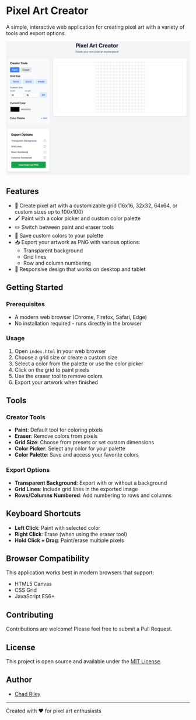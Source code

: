 # Pixel Art Creator

A simple, interactive web application for creating pixel art with a variety of tools and export options.

![Pixel Art Creator Screenshot](screenshot.png)

## Features

- 🎨 Create pixel art with a customizable grid (16x16, 32x32, 64x64, or custom sizes up to 100x100)
- 🖌️ Paint with a color picker and custom color palette
- ✏️ Switch between paint and eraser tools
- 🎨 Save custom colors to your palette
- 📥 Export your artwork as PNG with various options:
  - Transparent background
  - Grid lines
  - Row and column numbering
- 🎯 Responsive design that works on desktop and tablet

## Getting Started

### Prerequisites

- A modern web browser (Chrome, Firefox, Safari, Edge)
- No installation required - runs directly in the browser

### Usage

1. Open `index.html` in your web browser
2. Choose a grid size or create a custom size
3. Select a color from the palette or use the color picker
4. Click on the grid to paint pixels
5. Use the eraser tool to remove colors
6. Export your artwork when finished

## Tools

### Creator Tools
- **Paint**: Default tool for coloring pixels
- **Eraser**: Remove colors from pixels
- **Grid Size**: Choose from presets or set custom dimensions
- **Color Picker**: Select any color for your palette
- **Color Palette**: Save and access your favorite colors

### Export Options
- **Transparent Background**: Export with or without a background
- **Grid Lines**: Include grid lines in the exported image
- **Rows/Columns Numbered**: Add numbering to rows and columns

## Keyboard Shortcuts

- **Left Click**: Paint with selected color
- **Right Click**: Erase (when using the eraser tool)
- **Hold Click + Drag**: Paint/erase multiple pixels

## Browser Compatibility

This application works best in modern browsers that support:
- HTML5 Canvas
- CSS Grid
- JavaScript ES6+

## Contributing

Contributions are welcome! Please feel free to submit a Pull Request.

## License

This project is open source and available under the [MIT License](LICENSE).

## Author

- [Chad Riley](https://github.com/chadriley722)

---

Created with ❤️ for pixel art enthusiasts
